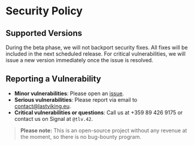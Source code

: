 # Security Policy

## Supported Versions

During the beta phase, we will not backport security fixes. All fixes will be included in the next scheduled release. For critical vulnerabilities, we will issue a new version immediately once the issue is resolved.

## Reporting a Vulnerability

- **Minor vulnerabilities**: Please open an [issue](https://github.com/jgaa/next-app/issues).
- **Serious vulnerabilities**: Please report via email to [contact@lastviking.eu](mailto:contact@lastviking.eu).
- **Critical vulnerabilities or questions**: Call us at +359 89 426 9175 or contact us on Signal at `@tlv.42`.

> **Please note:** This is an open-source project without any revenue at the moment, so there is no bug-bounty program.
